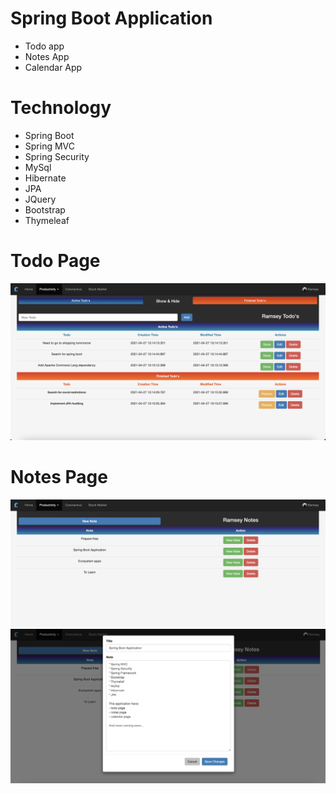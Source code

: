 # Spring Boot Application
* Todo app 
* Notes App 
* Calendar App

# Technology
* Spring Boot
* Spring MVC
* Spring Security
* MySql
* Hibernate
* JPA
* JQuery
* Bootstrap
* Thymeleaf

# Todo Page
![](src/main/resources/static/images/screnshoots/todo.png)
# Notes Page
![](src/main/resources/static/images/screnshoots/notes.png)
![](src/main/resources/static/images/screnshoots/notes1.png)